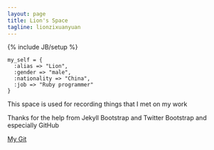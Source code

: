 ```yaml
---
layout: page
title: Lion's Space
tagline: lionzixuanyuan
---
```

{% include JB/setup %}

    my_self = {
      :alias => "Lion",
      :gender => "male",
      :nationality => "China",
      :job => "Ruby programmer"
    }

This space is used for recording things that I met on my work 

Thanks for the help from Jekyll Bootstrap and Twitter Bootstrap and especially GitHub

[My Git](https://github.com/lionzixuanyuan)


